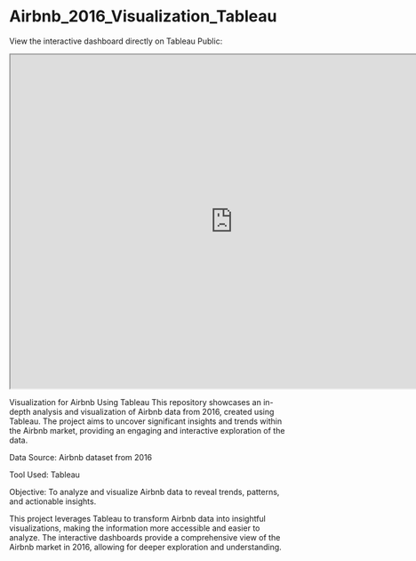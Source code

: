 # Airbnb_2016_Visualization_Tableau

View the interactive dashboard directly on Tableau Public:



<iframe src=https://public.tableau.com/app/profile/vivek.singh.negi4987/viz/AirBnBProject_17203526317960/Dashboard1/Dashboard?:embed=y&:showVizHome=no&:host_url=https%3A%2F%2Fpublic.tableau.com%2F&:embed_code_version=3&:tabs=no&:toolbar=yes&:animate_transition=yes&:display_static_image=no&:display_spinner=no&:display_overlay=yes&:display_count=yes&:loadOrderID=0" width="800" height="600"></iframe>



Visualization for Airbnb Using Tableau
This repository showcases an in-depth analysis and visualization of Airbnb data from 2016, created using Tableau. The project aims to uncover significant insights and trends within the Airbnb market, providing an engaging and interactive exploration of the data.


Data Source: Airbnb dataset from 2016

Tool Used: Tableau

Objective: To analyze and visualize Airbnb data to reveal trends, patterns, and actionable insights.


This project leverages Tableau to transform Airbnb data into insightful visualizations, making the information more accessible and easier to analyze. The interactive dashboards provide a comprehensive view of the Airbnb market in 2016, allowing for deeper exploration and understanding.
